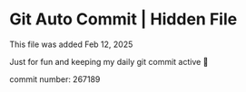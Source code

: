 # Git Auto Commit | Hidden File

This file was added Feb 12, 2025

Just for fun and keeping my daily git commit active 🤪

commit number: 267189
